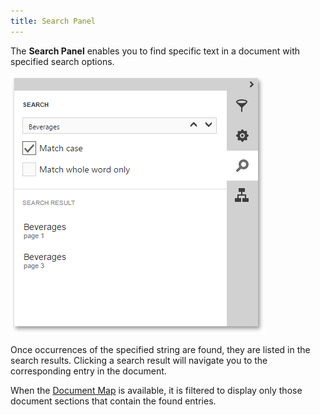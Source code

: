 ```yaml
---
title: Search Panel
---
```

The **Search Panel** enables you to find specific text in a document with specified search options.

![web-designer-document-preview-search-panel](../../../images/Img125917.png)

Once occurrences of the specified string are found, they are listed in the search results. Clicking a search result will navigate you to the corresponding entry in the document.

When the [Document Map](../../../../interface-elements-for-web/articles/report-designer/document-preview/document-map-panel.md) is available, it is filtered to display only those document sections that contain the found entries.